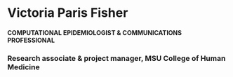 # Victoria Paris Fisher
#### COMPUTATIONAL EPIDEMIOLOGIST & COMMUNICATIONS PROFESSIONAL
### Research associate & project manager, MSU College of Human Medicine
